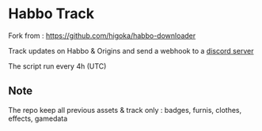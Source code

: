 # Habbo Track

Fork from : https://github.com/higoka/habbo-downloader

Track updates on Habbo & Origins and send a webhook to a [discord server](https://discord.gg/7SvKF6wpss)

The script run every 4h (UTC)

## Note

The repo keep all previous assets & track only : badges, furnis, clothes, effects, gamedata
